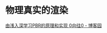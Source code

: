 # 物理真实的渲染
[由浅入深学习PBR的原理和实现     0向往0 - 博客园](https://www.cnblogs.com/timlly/p/10631718.html?from=timeline&isappinstalled=0)

